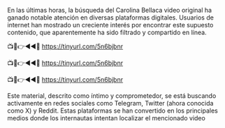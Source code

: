 

En las últimas horas, la búsqueda del Carolina Bellaca video original ha ganado notable atención en diversas plataformas digitales. Usuarios de internet han mostrado un creciente interés por encontrar este supuesto contenido, que aparentemente ha sido filtrado y compartido en línea.

📺📱👉◄◄🔴  https://tinyurl.com/5n6bjbnr

📺📱👉◄◄🔴  https://tinyurl.com/5n6bjbnr

📺📱👉◄◄🔴  https://tinyurl.com/5n6bjbnr


Este material, descrito como íntimo y comprometedor, se está buscando activamente en redes sociales como Telegram, Twitter (ahora conocida como X) y Reddit. Estas plataformas se han convertido en los principales medios donde los internautas intentan localizar el mencionado video
